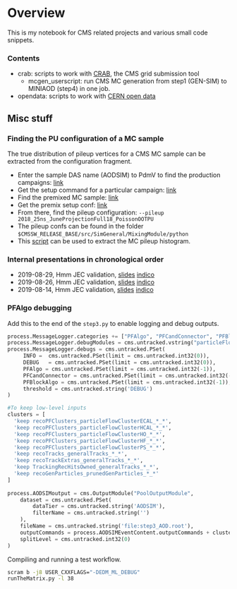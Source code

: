 # Overview

This is my notebook for CMS related projects and various small code snippets.

### Contents

- crab: scripts to work with [CRAB](https://twiki.cern.ch/twiki/bin/view/CMSPublic/CRAB3ConfigurationFile), the CMS grid submission tool
  - mcgen_userscript: run CMS MC generation from step1 (GEN-SIM) to MINIAOD (step4) in one job.
- opendata: scripts to work with [CERN open data](http://opendata.cern.ch)

## Misc stuff
### Finding the PU configuration of a MC sample
The true distribution of pileup vertices for a CMS MC sample can be extracted from the configuration fragment. 

  - Enter the sample DAS name (AODSIM) to PdmV to find the production campaigns: [link](https://cms-pdmv.cern.ch/mcm/requests?produce=%2FVBFHToMuMu_M-125_TuneCP5_PSweights_13TeV_powheg_pythia8%2F*%2FAODSIM&page=0&shown=127)
  - Get the setup command for a particular campaign: [link](https://cms-pdmv.cern.ch/mcm/public/restapi/requests/get_setup/HIG-RunIIFall17DRPremix-04026)
  - Find the premixed MC sample: [link](https://cms-pdmv.cern.ch/mcm/requests?produce=%2FNeutrino_E-10_gun%2FRunIISummer17PrePremix-PUAutumn18_102X_upgrade2018_realistic_v15-v1%2FGEN-SIM-DIGI-RAW&page=0&shown=127)
  - Get the premix setup conf: [link](https://cms-pdmv.cern.ch/mcm/public/restapi/requests/get_setup/PPD-RunIISummer17PrePremix-00010)
  - From there, find the pileup configuration: `--pileup 2018_25ns_JuneProjectionFull18_PoissonOOTPU`
  - The pileup confs can be found in the folder `$CMSSW_RELEASE_BASE/src/SimGeneral/MixingModule/python`
  - This [script](https://github.com/UHH2/UHH2/blob/master/scripts/makeMCPileupHist.py) can be used to extract the MC pileup histogram.

### Internal presentations in chronological order

- 2019-08-29, Hmm JEC validation, [slides](https://indico.cern.ch/event/843650/contributions/3544420/attachments/1898929/3133828/2019_08_28_jecvalidation.pdf) [indico](https://indico.cern.ch/event/843650/)
- 2019-08-26, Hmm JEC validation, [slides](https://indico.cern.ch/event/843251/contributions/3539954/attachments/1897274/3130575/slides.pdf) [indico](https://indico.cern.ch/event/843251)
- 2019-08-14, Hmm JEC validation, [slides](https://indico.cern.ch/event/840943/contributions/3529969/attachments/1893494/3123355/slides.pdf) [indico](https://indico.cern.ch/event/840943)


### PFAlgo debugging

Add this to the end of the `step3.py` to enable logging and debug outputs.
```python
process.MessageLogger.categories += ["PFAlgo", "PFCandConnector", "PFBlockAlgo"]
process.MessageLogger.debugModules = cms.untracked.vstring("particleFlowTmp")
process.MessageLogger.debugs = cms.untracked.PSet(
     INFO =  cms.untracked.PSet(limit = cms.untracked.int32(0)),
     DEBUG   = cms.untracked.PSet(limit = cms.untracked.int32(0)),
     PFAlgo = cms.untracked.PSet(limit = cms.untracked.int32(-1)),
     PFCandConnector = cms.untracked.PSet(limit = cms.untracked.int32(-1)),
     PFBlockAlgo = cms.untracked.PSet(limit = cms.untracked.int32(-1)),
     threshold = cms.untracked.string('DEBUG')
)

#To keep low-level inputs
clusters = [
  'keep recoPFClusters_particleFlowClusterECAL_*_*', 
  'keep recoPFClusters_particleFlowClusterHCAL_*_*', 
  'keep recoPFClusters_particleFlowClusterHO_*_*', 
  'keep recoPFClusters_particleFlowClusterHF_*_*', 
  'keep recoPFClusters_particleFlowClusterPS_*_*',
  'keep recoTracks_generalTracks_*_*',
  'keep recoTrackExtras_generalTracks_*_*',
  'keep TrackingRecHitsOwned_generalTracks_*_*',
  'keep recoGenParticles_prunedGenParticles_*_*'
]
 
process.AODSIMoutput = cms.OutputModule("PoolOutputModule",
    dataset = cms.untracked.PSet(
        dataTier = cms.untracked.string('AODSIM'),
        filterName = cms.untracked.string('')
    ),
    fileName = cms.untracked.string('file:step3_AOD.root'),
    outputCommands = process.AODSIMEventContent.outputCommands + clusters,
    splitLevel = cms.untracked.int32(0)
)
```

Compiling and running a test workflow.
```bash
scram b -j8 USER_CXXFLAGS="-DEDM_ML_DEBUG"
runTheMatrix.py -l 38
```
